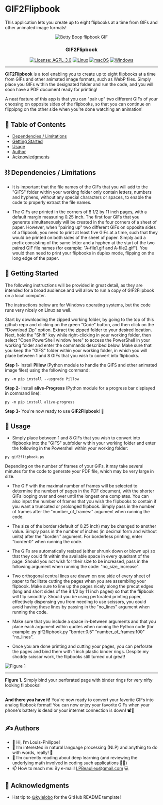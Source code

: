 # GIF2Flipbook
This application lets you create up to eight flipbooks at a time from GIFs and other animated image formats!

<p align="center">
  <img src="https://github.com/LPBeaulieu/GIF2Flipbook/blob/main/BettyBoopDemo.gif" alt="Betty Boop flipbook GIF" />
</p>
<h3 align="center">GIF2Flipbook</h3>
<div align="center">
  
  [![License: AGPL-3.0](https://img.shields.io/badge/License-AGPLv3.0-brightgreen.svg)](https://github.com/LPBeaulieu/GIF2Flipbook/blob/main/LICENSE)
  [![Linux](https://svgshare.com/i/Zhy.svg)](https://svgshare.com/i/Zhy.svg)
  [![macOS](https://svgshare.com/i/ZjP.svg)](https://svgshare.com/i/ZjP.svg)
  [![Windows](https://svgshare.com/i/ZhY.svg)](https://svgshare.com/i/ZhY.svg)
 
</div>

---

<p align="left"> <b>GIF2Flipbook</b> is a tool enabling you to create up to eight flipbooks at a time from GIFs and other animated image formats, such as WebP files. Simply place you GIFs within the designated folder and run the code, and you will soon have a PDF document ready for printing! 

A neat feature of this app is that you can "pair up" two different GIFs of your choosing on opposite sides of the flipbooks, so that you can continue on flippipng on the other side when you're done watching an animation!
<br> 
</p>

## 📝 Table of Contents
- [Dependencies / Limitations](#limitations)
- [Getting Started](#getting_started)
- [Usage](#usage)
- [Author](#author)
- [Acknowledgments](#acknowledgments)

## ⛓️ Dependencies / Limitations <a name = "limitations"></a>
- It is important that the file names of the GIFs that you will add to the "GIFS" folder within your working folder only contain letters,  numbers and hyphens, without any special characters or spaces, to enable the code to properly extract the file names. 

- The GIFs are printed in the corners of 8 1/2 by 11 inch pages, with a default margin measuring 0.25 inch. The first four GIFs that you generate simultaneously will be created in the four corners of a sheet of paper. However, when "pairing up" two different GIFs on opposite sides of a flipbook, you need to print at least five GIFs at a time, such that they would be printed on both sides of the sheet of paper. Simply add a prefix consisting of the same letter and a hyphen at the start of the two paired GIF file names (for example: "A-file1.gif and A-file2.gif"). You would then need to print your flipbooks in duplex mode, flipping on the long edge of the paper.


## 🏁 Getting Started <a name = "getting_started"></a>

The following instructions will be provided in great detail, as they are intended for a broad audience and will allow to run a copy of GIF2Flipbook on a local computer.

The instructions below are for Windows operating systems, but the code runs very nicely on Linux as well.

Start by downloading the zipped working folder, by going to the top of this github repo and clicking on the green "Code" button, and then click on the "Download Zip" option. Extract the zipped folder to your desired location. Next, hold the "Shift" key while right-clicking in your working folder, then select "Open PowerShell window here" to access the PowerShell in your working folder and enter the commands described below. Make sure that you keep the "GIFS" folder within your working folder, in which you will place between 1 and 8 GIFs that you wish to convert into flipbooks.

<b>Step 1</b>- Install <b>Pillow</b> (Python module to handle the GIFS and other animated image files) using the following command:

```
py -m pip install --upgrade Pillow
```

<b>Step 2</b>- Install <b>alive-Progress</b> (Python module for a progress bar displayed in command line):
```
py -m pip install alive-progress
```

<b>Step 3</b>- You're now ready to use <b>GIF2Flipbook</b>! 🎉

## 🎈 Usage <a name="usage"></a>
- Simply place between 1 and 8 GIFs that you wish to convert into flipbooks into the "GIFS" subfolder within your working folder and enter the following in the Powershell within your working folder:
```
py gif2flipbook.py
```
Depending on the number of frames of your GIFs, it may take several minutes for the code to generate your PDF file, which may be very large in size.  

- The GIF with the maximal number of frames will be selected to determine the numbert of pages in the PDF document, with the shorter GIFs looping over and over until the longest one completes. You can also input the number of frames that you wish the flipbooks to contain if you want a truncated or prolonged flipbook. Simply pass in the number of frames after the "number_of_frames:" argument when running the code.

- The size of the border (default of 0.25 inch) may be changed to another value. Simply pass in the number of inches (in decimal form and without units) after the "border:" argument. For borderless printing, enter "border:0" when running the code.

- The GIFs are automatically resized (either shrunk down or blown up) so that they could fit within the available space in every quadrant of the page. Should you not wish for their size to be increased, pass in the following argument when running the code: "no_size_increase".

- Two orthogonal central lines are drawn on one side of every sheet of paper to facilitate cutting the pages when you are assembling your flipbook. Make sure to line up the pages nicely along the precut edges (long and short sides of the 8 1/2 by 11 inch pages) so that the flipbook will flip smoothly. Should you be using perforated printing paper, effectively dispensing you from needing to use scissors, you could avoid having these lines by passing in the "no_lines" argument when running the code.

- Make sure that you include a space in-between arguments and that you place each argument within quotes when running the Python code (for example: py gif2flipbook.py "border:0.5" "number_of_frames:100" "no_lines".   

- Once you are done printing and cutting your pages, you can perforate the pages and bind them with 1 inch plastic binder rings. Despite my shoddy scissor work, the flipbooks still turned out great!

![Figure 1](https://github.com/LPBeaulieu/GIF2Flipbook/blob/main/Flipbook%20binding.jpg)<hr> <b>Figure 1.</b> Simply bind your perforated page with binder rings for very nifty looking flipbooks!
        
<br><b>And there you have it!</b> You're now ready to convert your favorite GIFs into analog flipbook format! You can now enjoy your favorite GIFs when your phone's battery is dead or your internet connection is down! 📽📇
  
  
## ✍️ Authors <a name = "author"></a>
- 👋 Hi, I’m Louis-Philippe!
- 👀 I’m interested in natural language processing (NLP) and anything to do with words, really! 📝
- 🌱 I’m currently reading about deep learning (and reviewing the underlying math involved in coding such applications 🧮😕)
- 📫 How to reach me: By e-mail! LPBeaulieu@gmail.com 💻


## 🎉 Acknowledgments <a name = "acknowledgments"></a>
- Hat tip to [@kylelobo](https://github.com/kylelobo) for the GitHub README template!


<!---
LPBeaulieu/LPBeaulieu is a ✨ special ✨ repository because its `README.md` (this file) appears on your GitHub profile.
You can click the Preview link to take a look at your changes.
--->
